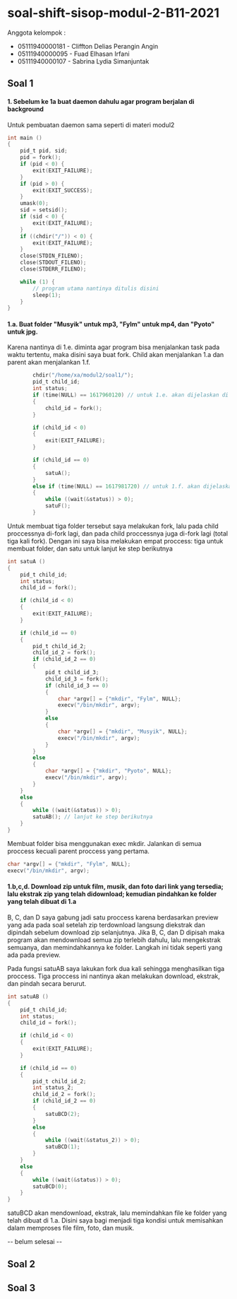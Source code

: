 # soal-shift-sisop-modul-2-B11-2021

Anggota kelompok :
* 05111940000181 - Cliffton Delias Perangin Angin
* 05111940000095 - Fuad Elhasan Irfani
* 05111940000107 - Sabrina Lydia Simanjuntak

## Soal 1
#### 1. Sebelum ke 1a buat daemon dahulu agar program berjalan di background
Untuk pembuatan daemon sama seperti di materi modul2
```c
int main ()
{
    pid_t pid, sid;
    pid = fork();
    if (pid < 0) {
        exit(EXIT_FAILURE);
    }
    if (pid > 0) {
        exit(EXIT_SUCCESS);
    }
    umask(0);
    sid = setsid();
    if (sid < 0) {
        exit(EXIT_FAILURE);
    }
    if ((chdir("/")) < 0) {
        exit(EXIT_FAILURE);
    }
    close(STDIN_FILENO);
    close(STDOUT_FILENO);
    close(STDERR_FILENO);

    while (1) {
        // program utama nantinya ditulis disini
        sleep(1);
    }
}
```

#### 1.a. Buat folder "Musyik" untuk mp3, "Fylm" untuk mp4, dan "Pyoto" untuk jpg.
Karena nantinya di 1.e. diminta agar program bisa menjalankan task pada waktu tertentu, maka disini saya buat fork. Child akan menjalankan 1.a dan parent akan menjalankan 1.f.
```c
        chdir("/home/xa/modul2/soal1/");
        pid_t child_id;
        int status;
        if (time(NULL) == 1617960120) // untuk 1.e. akan dijelaskan di penjelasan nomor tersebut
        {
            child_id = fork();
        }

        if (child_id < 0)
        {
            exit(EXIT_FAILURE);
        }

        if (child_id == 0)
        {
            satuA();
        }
        else if (time(NULL) == 1617981720) // untuk 1.f. akan dijelaskan di penjelasan nomor tersebut
        {
            while ((wait(&status)) > 0);
            satuF();
        }
```
Untuk membuat tiga folder tersebut saya melakukan fork, lalu pada child proccessnya di-fork lagi, dan pada child proccessnya juga di-fork lagi (total tiga kali fork). Dengan ini saya bisa melakukan empat proccess: tiga untuk membuat folder, dan satu untuk lanjut ke step berikutnya
```c
int satuA ()
{
    pid_t child_id;
    int status;
    child_id = fork();

    if (child_id < 0)
    {
        exit(EXIT_FAILURE);
    }

    if (child_id == 0)
    {
        pid_t child_id_2;
        child_id_2 = fork();
        if (child_id_2 == 0)
        {
            pid_t child_id_3;
            child_id_3 = fork();
            if (child_id_3 == 0)
            {
                char *argv[] = {"mkdir", "Fylm", NULL};
                execv("/bin/mkdir", argv);
            }
            else
            {
                char *argv[] = {"mkdir", "Musyik", NULL};
                execv("/bin/mkdir", argv);
            }
        }
        else
        {
            char *argv[] = {"mkdir", "Pyoto", NULL};
            execv("/bin/mkdir", argv);
        }
    }
    else
    {
        while ((wait(&status)) > 0);
        satuAB(); // lanjut ke step berikutnya
    }
}
```
Membuat folder bisa menggunakan exec mkdir. Jalankan di semua proccess kecuali parent proccess yang pertama.
```c
char *argv[] = {"mkdir", "Fylm", NULL};
execv("/bin/mkdir", argv);
```

#### 1.b,c,d. Download zip untuk film, musik, dan foto dari link yang tersedia; lalu ekstrak zip yang telah didownload; kemudian pindahkan ke folder yang telah dibuat di 1.a
B, C, dan D saya gabung jadi satu proccess karena berdasarkan preview yang ada pada soal setelah zip terdownload langsung diekstrak dan dipindah sebelum download zip selanjutnya. Jika B, C, dan D dipisah maka program akan mendownload semua zip terlebih dahulu, lalu mengekstrak semuanya, dan memindahkannya ke folder. Langkah ini tidak seperti yang ada pada preview.
<p>
Pada fungsi satuAB saya lakukan fork dua kali sehingga menghasilkan tiga proccess. Tiga proccess ini nantinya akan melakukan download, ekstrak, dan pindah secara berurut.</p>

```c
int satuAB ()
{
    pid_t child_id;
    int status;
    child_id = fork();

    if (child_id < 0)
    {
        exit(EXIT_FAILURE);
    }

    if (child_id == 0)
    {
        pid_t child_id_2;
        int status_2;
        child_id_2 = fork();
        if (child_id_2 == 0)
        {
            satuBCD(2);
        }
        else
        {
            while ((wait(&status_2)) > 0);
            satuBCD(1);
        }
    }
    else
    {
        while ((wait(&status)) > 0);
        satuBCD(0);
    }
}
```
satuBCD akan mendownload, ekstrak, lalu memindahkan file ke folder yang telah dibuat di 1.a. Disini saya bagi menjadi tiga kondisi untuk memisahkan dalam memproses file film, foto, dan musik.
<p>-- belum selesai --</p>

## Soal 2

## Soal 3
